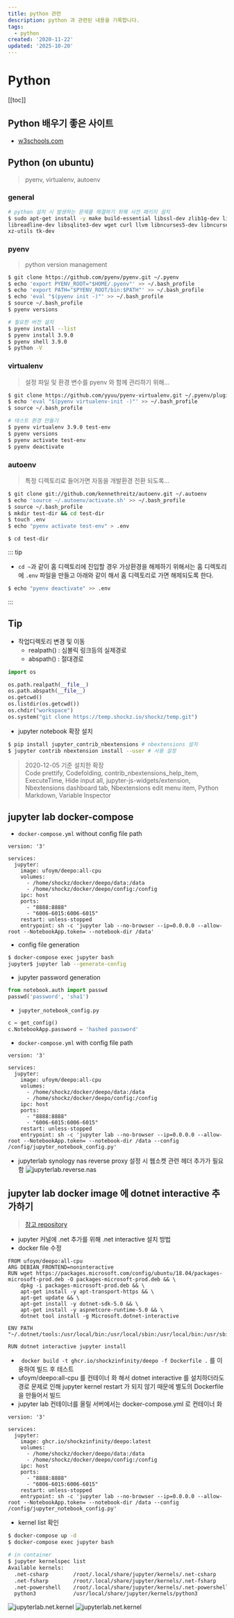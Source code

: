 ```yaml
---
title: python 관련
description: python 과 관련된 내용을 기록합니다.
tags:
  - python
created: '2020-11-22'
updated: '2025-10-20'
---
```


# Python

<TagLinks />

[[toc]]

## Python 배우기 좋은 사이트

- [w3schools.com](https://www.w3schools.com/python/)

## Python (on ubuntu)

> pyenv, virtualenv, autoenv

### general

```bash
# python 설치 시 발생하는 문제를 해결하기 위해 사전 패키지 설치
$ sudo apt-get install -y make build-essential libssl-dev zlib1g-dev libbz2-dev \
libreadline-dev libsqlite3-dev wget curl llvm libncurses5-dev libncursesw5-dev \
xz-utils tk-dev
```

### pyenv

> python version management

```bash
$ git clone https://github.com/pyenv/pyenv.git ~/.pyenv
$ echo 'export PYENV_ROOT="$HOME/.pyenv"' >> ~/.bash_profile
$ echo 'export PATH="$PYENV_ROOT/bin:$PATH"' >> ~/.bash_profile
$ echo 'eval "$(pyenv init -)"' >> ~/.bash_profile
$ source ~/.bash_profile
$ pyenv versions

# 필요한 버전 설치
$ pyenv install --list
$ pyenv install 3.9.0
$ pyenv shell 3.9.0
$ python -V
```

### virtualenv

> 설정 파일 및 환경 변수를 pyenv 와 함께 관리하기 위해...

```bash
$ git clone https://github.com/yyuu/pyenv-virtualenv.git ~/.pyenv/plugins/pyenv-virtualenv
$ echo 'eval "$(pyenv virtualenv-init -)"' >> ~/.bash_profile
$ source ~/.bash_profile

# 테스트 환경 만들기
$ pyenv virtualenv 3.9.0 test-env
$ pyenv versions
$ pyenv activate test-env
$ pyenv deactivate
```

### autoenv

> 특정 디렉토리로 들어가면 자동을 개발환경 전환 되도록...

```bash
$ git clone git://github.com/kennethreitz/autoenv.git ~/.autoenv
$ echo 'source ~/.autoenv/activate.sh' >> ~/.bash_profile
$ source ~/.bash_profile
$ mkdir test-dir && cd test-dir
$ touch .env
$ echo "pyenv activate test-env" > .env

$ cd test-dir
```

::: tip

- `cd ~`과 같이 홈 디렉토리에 진입할 경우 가상환경을 해제하기 위해서는 홈 디렉토리에 `.env` 파일을 만들고 아래와 같이 해서 홈 디렉토리로 가면 해제되도록 한다.

```bash
$ echo "pyenv deactivate" >> .env
```

:::

## Tip

- 작업디렉토리 변경 및 이동
  - realpath() : 심볼릭 링크등의 실제경로
  - abspath() : 절대경로

```python
import os

os.path.realpath(__file__)
os.path.abspath(__file__)
os.getcwd()
os.listdir(os.getcwd())
os.chdir("workspace")
os.system("git clone https://temp.shockz.io/shockz/temp.git")
```

- jupyter notebook 확장 설치

```bash
$ pip install jupyter_contrib_nbextensions # nbextensions 설치
$ jupyter contrib nbextension install --user # 사용 설정
```

> 2020-12-05 기준 설치한 확장  
> Code prettify, Codefolding, contrib_nbextensions_help_item, ExecuteTime, Hide input all, jupyter-js-widgets/extension, Nbextensions dashboard tab, Nbextensions edit menu item, Python Markdown, Variable Inspector

## jupyter lab docker-compose

- `docker-compose.yml` without config file path

```docker
version: '3'

services:
  jupyter:
    image: ufoym/deepo:all-cpu
    volumes:
      - /home/shockz/docker/deepo/data:/data
      - /home/shockz/docker/deepo/config:/config
    ipc: host
    ports:
      - "8888:8888"
      - "6006-6015:6006-6015"
    restart: unless-stopped
    entrypoint: sh -c 'jupyter lab --no-browser --ip=0.0.0.0 --allow-root --NotebookApp.token= --notebook-dir /data'
```

- config file generation

```bash
$ docker-compose exec jupyter bash
jupyter$ jupyter lab --generate-config
```

- jupyter password generation

```python
from notebook.auth import passwd
passwd('password', 'sha1')

```

- `jupyter_notebook_config.py`

```python
c = get_config()
c.NotebookApp.password = 'hashed password'
```

- `docker-compose.yml` with config file path

```docker
version: '3'

services:
  jupyter:
    image: ufoym/deepo:all-cpu
    volumes:
      - /home/shockz/docker/deepo/data:/data
      - /home/shockz/docker/deepo/config:/config
    ipc: host
    ports:
      - "8888:8888"
      - "6006-6015:6006-6015"
    restart: unless-stopped
    entrypoint: sh -c 'jupyter lab --no-browser --ip=0.0.0.0 --allow-root --NotebookApp.token= --notebook-dir /data --config /config/jupyter_notebook_config.py'
```

- jupyterlab synology nas reverse proxy 설정 시 웹소켓 관련 헤더 추가가 필요함
  ![jupyterlab.reverse.nas](./image/jupyterlab.reverse.nas.1.png)

## jupyter lab docker image 에 dotnet interactive 추가하기

> [참고 repository](https://github.com/shockzinfinity/docker-build.git)

- jupyter 커널에 .net 추가를 위해 .net interactive 설치 방법
- docker file 수정

```docker{2-9,11,13}
FROM ufoym/deepo:all-cpu
ARG DEBIAN_FRONTEND=noninteractive
RUN wget https://packages.microsoft.com/config/ubuntu/18.04/packages-microsoft-prod.deb -O packages-microsoft-prod.deb && \
    dpkg -i packages-microsoft-prod.deb && \
    apt-get install -y apt-transport-https && \
    apt-get update && \
    apt-get install -y dotnet-sdk-5.0 && \
    apt-get install -y aspnetcore-runtime-5.0 && \
    dotnet tool install -g Microsoft.dotnet-interactive

ENV PATH "~/.dotnet/tools:/usr/local/bin:/usr/local/sbin:/usr/local/bin:/usr/sbin:/usr/bin:/sbin:/bin"

RUN dotnet interactive jupyter install
```

- ` docker build -t ghcr.io/shockzinfinity/deepo -f Dockerfile .` 를 이용하여 빌드 후 테스트
- ufoym/deepo:all-cpu 를 컨테이너 화 해서 dotnet interactive 를 설치하더라도 경로 문제로 인해 jupyter kernel restart 가 되지 않기 때문에 별도의 Dockerfile 을 만들어서 빌드
- jupyter lab 컨테이너를 올릴 서버에서는 docker-compose.yml 로 컨테이너 화

```docker{5}
version: '3'

services:
  jupyter:
    image: ghcr.io/shockzinfinity/deepo:latest
    volumes:
      - /home/shockz/docker/deepo/data:/data
      - /home/shockz/docker/deepo/config:/config
    ipc: host
    ports:
      - "8888:8888"
      - "6006-6015:6006-6015"
    restart: unless-stopped
    entrypoint: sh -c 'jupyter lab --no-browser --ip=0.0.0.0 --allow-root --NotebookApp.token= --notebook-dir /data --config /config/jupyter_notebook_config.py'
```

- kernel list 확인

```bash
$ docker-compose up -d
$ docker-compose exec jupyter bash

# in container
$ jupyter kernelspec list
Available kernels:
  .net-csharp        /root/.local/share/jupyter/kernels/.net-csharp
  .net-fsharp        /root/.local/share/jupyter/kernels/.net-fsharp
  .net-powershell    /root/.local/share/jupyter/kernels/.net-powershell
  python3            /usr/local/share/jupyter/kernels/python3
```

![jupyterlab.net.kernel](./image/jupyterlab.net.kernel.2.png)
![jupyterlab.net.kernel](./image/jupyterlab.net.kernel.1.png)

